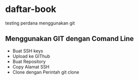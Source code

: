 # daftar-book
testing perdana menggunakan git

## Menggunakan GIT dengan Comand Line
- Buat SSH keys
- Upload ke GIThub
- Buat Repository
- Copy Alamat SSH
- Clone dengan Perintah git clone <alamat SSH>
